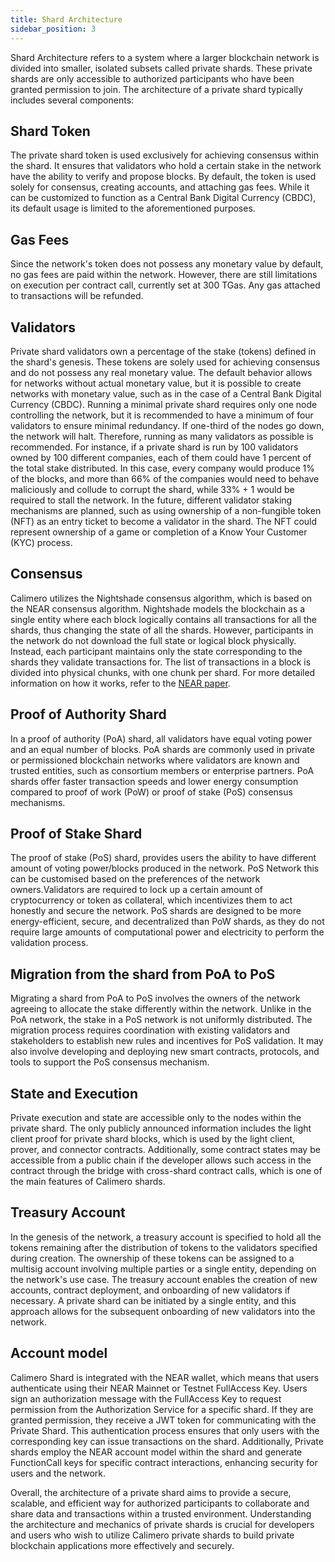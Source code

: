 ```yaml
---
title: Shard Architecture
sidebar_position: 3
---
```


Shard Architecture refers to a system where a larger blockchain network is divided into smaller, isolated subsets called private shards. These private shards are only accessible to authorized participants who have been granted permission to join. The architecture of a private shard typically includes several components:

## Shard Token

The private shard token is used exclusively for achieving consensus within the shard. It ensures that validators who hold a certain stake in the network have the ability to verify and propose blocks. By default, the token is used solely for consensus, creating accounts, and attaching gas fees. While it can be customized to function as a Central Bank Digital Currency (CBDC), its default usage is limited to the aforementioned purposes.
  
## Gas Fees

Since the network's token does not possess any monetary value by default, no gas fees are paid within the network. However, there are still limitations on execution per contract call, currently set at 300 TGas. Any gas attached to transactions will be refunded.

## Validators

Private shard validators own a percentage of the stake (tokens) defined in the shard's genesis. These tokens are solely used for achieving consensus and do not possess any real monetary value. The default behavior allows for networks without actual monetary value, but it is possible to create networks with monetary value, such as in the case of a Central Bank Digital Currency (CBDC). Running a minimal private shard requires only one node controlling the network, but it is recommended to have a minimum of four validators to ensure minimal redundancy. If one-third of the nodes go down, the network will halt. Therefore, running as many validators as possible is recommended. For instance, if a private shard is run by 100 validators owned by 100 different companies, each of them could have 1 percent of the total stake distributed. In this case, every company would produce 1% of the blocks, and more than 66% of the companies would need to behave maliciously and collude to corrupt the shard, while 33% + 1 would be required to stall the network. In the future, different validator staking mechanisms are planned, such as using ownership of a non-fungible token (NFT) as an entry ticket to become a validator in the shard. The NFT could represent ownership of a game or completion of a Know Your Customer (KYC) process.

## Consensus

Calimero utilizes the Nightshade consensus algorithm, which is based on the NEAR consensus algorithm. Nightshade models the blockchain as a single entity where each block logically contains all transactions for all the shards, thus changing the state of all the shards. However, participants in the network do not download the full state or logical block physically. Instead, each participant maintains only the state corresponding to the shards they validate transactions for. The list of transactions in a block is divided into physical chunks, with one chunk per shard. For more detailed information on how it works, refer to the [NEAR paper](https://near.org/papers/nightshade/#nightshade).

## Proof of Authority Shard

In a proof of authority (PoA) shard, all validators have equal voting power and an equal number of blocks. PoA shards are commonly used in private or permissioned blockchain networks where validators are known and trusted entities, such as consortium members or enterprise partners. PoA shards offer faster transaction speeds and lower energy consumption compared to proof of work (PoW) or proof of stake (PoS) consensus mechanisms.

## Proof of Stake Shard

The proof of stake (PoS) shard, provides users the ability to have different amount of voting power/blocks produced in the network. PoS Network this can be customised based on the preferences of the network owners.Validators are required to lock up a certain amount of cryptocurrency or token as collateral, which incentivizes them to act honestly and secure the network. PoS shards are designed to be more energy-efficient, secure, and decentralized than PoW shards, as they do not require large amounts of computational power and electricity to perform the validation process. 

## Migration from the shard from PoA to PoS

Migrating a shard from PoA to PoS involves the owners of the network agreeing to allocate the stake differently within the network. Unlike in the PoA network, the stake in a PoS network is not uniformly distributed. The migration process requires coordination with existing validators and stakeholders to establish new rules and incentives for PoS validation. It may also involve developing and deploying new smart contracts, protocols, and tools to support the PoS consensus mechanism.

## State and Execution

Private execution and state are accessible only to the nodes within the private shard. The only publicly announced information includes the light client proof for private shard blocks, which is used by the light client, prover, and connector contracts. Additionally, some contract states may be accessible from a public chain if the developer allows such access in the contract through the bridge with cross-shard contract calls, which is one of the main features of Calimero shards.

## Treasury Account

In the genesis of the network, a treasury account is specified to hold all the tokens remaining after the distribution of tokens to the validators specified during creation. The ownership of these tokens can be assigned to a multisig account involving multiple parties or a single entity, depending on the network's use case. The treasury account enables the creation of new accounts, contract deployment, and onboarding of new validators if necessary. A private shard can be initiated by a single entity, and this approach allows for the subsequent onboarding of new validators into the network.

## Account model

Calimero Shard is integrated with the NEAR wallet, which means that users authenticate using their NEAR Mainnet or Testnet FullAccess Key. Users sign an authorization message with the FullAccess Key to request permission from the Authorization Service for a specific shard. If they are granted permission, they receive a JWT token for communicating with the Private Shard. This authentication process ensures that only users with the corresponding key can issue transactions on the shard. Additionally, Private shards employ the NEAR account model within the shard and generate FunctionCall keys for specific contract interactions, enhancing security for users and the network.

Overall, the architecture of a private shard aims to provide a secure, scalable, and efficient way for authorized participants to collaborate and share data and transactions within a trusted environment. Understanding the architecture and mechanics of private shards is crucial for developers and users who wish to utilize Calimero private shards to build private blockchain applications more effectively and securely.
